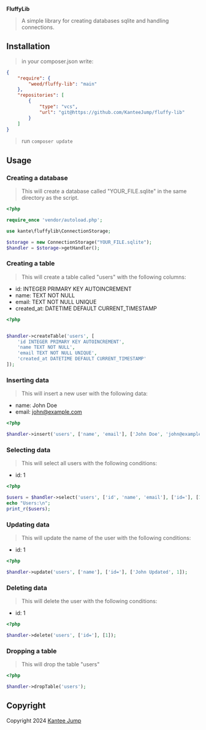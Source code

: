**FluffyLib**

> A simple library for creating databases sqlite and handling connections.

## Installation

> in your composer.json write:

```json
{
    "require": {
        "weed/fluffy-lib": "main"
    },
    "repositories": [
        {
            "type": "vcs",
            "url": "git@https://github.com/KanteeJump/fluffy-lib"
        }
    ]
}
```

> run `composer update`

## Usage

### Creating a database

> This will create a database called "YOUR_FILE.sqlite" in the same directory as the script.

```php
<?php

require_once 'vendor/autoload.php';

use kante\fluffylib\ConnectionStorage;

$storage = new ConnectionStorage("YOUR_FILE.sqlite");
$handler = $storage->getHandler();

```

### Creating a table

> This will create a table called "users" with the following columns:

- id: INTEGER PRIMARY KEY AUTOINCREMENT
- name: TEXT NOT NULL
- email: TEXT NOT NULL UNIQUE
- created_at: DATETIME DEFAULT CURRENT_TIMESTAMP

```php
<?php


$handler->createTable('users', [
    'id INTEGER PRIMARY KEY AUTOINCREMENT',
    'name TEXT NOT NULL',
    'email TEXT NOT NULL UNIQUE',
    'created_at DATETIME DEFAULT CURRENT_TIMESTAMP'
]);

```

### Inserting data

> This will insert a new user with the following data:

- name: John Doe
- email: john@example.com

```php
<?php

$handler->insert('users', ['name', 'email'], ['John Doe', 'john@example.com']);

```

### Selecting data

> This will select all users with the following conditions:

- id: 1

```php
<?php

$users = $handler->select('users', ['id', 'name', 'email'], ['id='], [1]);
echo "Users:\n";
print_r($users);

```

### Updating data

> This will update the name of the user with the following conditions:

- id: 1

```php
<?php

$handler->update('users', ['name'], ['id='], ['John Updated', 1]);

```

### Deleting data

> This will delete the user with the following conditions:

- id: 1

```php
<?php

$handler->delete('users', ['id='], [1]);

```

### Dropping a table

> This will drop the table "users"

```php
<?php

$handler->dropTable('users');

```

## Copyright

Copyright 2024 [Kantee Jump](https://github.com/KanteeJump/fluffy-lib.git)
